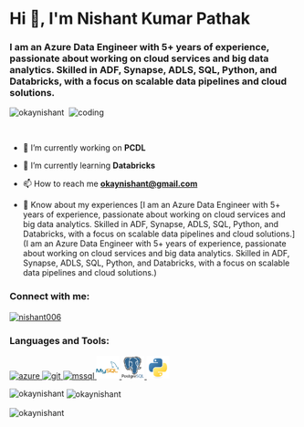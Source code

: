 <h1 align="left">Hi 👋, I'm Nishant Kumar Pathak</h1>
<h3 align="left">I am an Azure Data Engineer with 5+ years of experience, passionate about working on cloud services and big data analytics. Skilled in ADF, Synapse, ADLS, SQL, Python, and Databricks, with a focus on scalable data pipelines and cloud solutions.</h3>


<img align ="right" alt="coding" width="400" src="https://img.freepik.com/premium-vector/data-engineering-banner-web-icon-concept-technology-management_760404-613.jpg?w=826">
<p align="left"> <img src="https://komarev.com/ghpvc/?username=okaynishant&label=Profile%20views&color=0e75b6&style=flat" alt="okaynishant" /> </p>

<p align="left"> <a href="https://twitter.com/" target="blank"><img src="https://img.shields.io/twitter/follow/?logo=twitter&style=for-the-badge" alt="" /></a> </p>

- 🔭 I’m currently working on **PCDL**

- 🌱 I’m currently learning **Databricks**

- 📫 How to reach me **okaynishant@gmail.com**

- 📄 Know about my experiences [I am an Azure Data Engineer with 5+ years of experience, passionate about working on cloud services and big data analytics. Skilled in ADF, Synapse, ADLS, SQL, Python, and Databricks, with a focus on scalable data pipelines and cloud solutions.](I am an Azure Data Engineer with 5+ years of experience, passionate about working on cloud services and big data analytics. Skilled in ADF, Synapse, ADLS, SQL, Python, and Databricks, with a focus on scalable data pipelines and cloud solutions.)

<h3 align="left">Connect with me:</h3>
<p align="left">
<a href="https://linkedin.com/in/nishant006" target="blank"><img align="center" src="https://raw.githubusercontent.com/rahuldkjain/github-profile-readme-generator/master/src/images/icons/Social/linked-in-alt.svg" alt="nishant006" height="30" width="40" /></a>
</p>

<h3 align="left">Languages and Tools:</h3>
<p align="left"> <a href="https://azure.microsoft.com/en-in/" target="_blank" rel="noreferrer"> <img src="https://www.vectorlogo.zone/logos/microsoft_azure/microsoft_azure-icon.svg" alt="azure" width="40" height="40"/> </a> <a href="https://git-scm.com/" target="_blank" rel="noreferrer"> <img src="https://www.vectorlogo.zone/logos/git-scm/git-scm-icon.svg" alt="git" width="40" height="40"/> </a> <a href="https://www.microsoft.com/en-us/sql-server" target="_blank" rel="noreferrer"> <img src="https://www.svgrepo.com/show/303229/microsoft-sql-server-logo.svg" alt="mssql" width="40" height="40"/> </a> <a href="https://www.mysql.com/" target="_blank" rel="noreferrer"> <img src="https://raw.githubusercontent.com/devicons/devicon/master/icons/mysql/mysql-original-wordmark.svg" alt="mysql" width="40" height="40"/> </a> <a href="https://www.postgresql.org" target="_blank" rel="noreferrer"> <img src="https://raw.githubusercontent.com/devicons/devicon/master/icons/postgresql/postgresql-original-wordmark.svg" alt="postgresql" width="40" height="40"/> </a> <a href="https://www.python.org" target="_blank" rel="noreferrer"> <img src="https://raw.githubusercontent.com/devicons/devicon/master/icons/python/python-original.svg" alt="python" width="40" height="40"/> </a> </p>

<p><img align="left" src="https://github-readme-stats.vercel.app/api/top-langs?username=okaynishant&show_icons=true&locale=en&layout=compact" alt="okaynishant" /></p>

<p>&nbsp;<img align="center" src="https://github-readme-stats.vercel.app/api?username=okaynishant&show_icons=true&locale=en" alt="okaynishant" /></p>

<p><img align="center" src="https://github-readme-streak-stats.herokuapp.com/?user=okaynishant&" alt="okaynishant" /></p>
